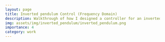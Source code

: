 ```yaml
---
layout: page
title: Inverted pendulum Control (Frequency Domain)
description: Walkthrough of how I designed a controller for an inverted pendulum in the frequency domain
img: assets/img/inverted_pendulum/inverted_pendulum.png
importance: 4
category: work
---
```

